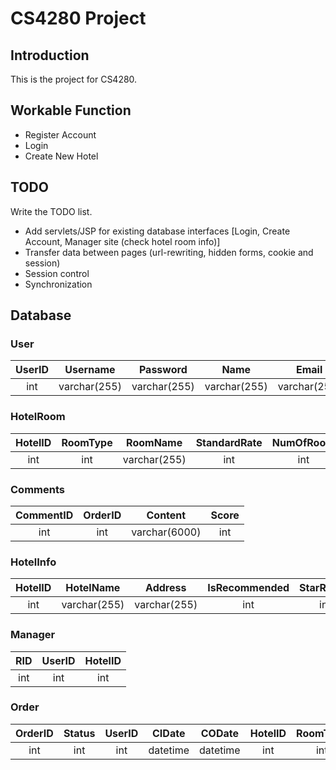 # CS4280 Project
## Introduction
This is the project for CS4280.

## Workable Function
- Register Account
- Login
- Create New Hotel

## TODO
Write the TODO list.
- Add servlets/JSP for existing database interfaces [Login, Create Account, Manager site (check hotel room info)]
- Transfer data between pages (url-rewriting, hidden forms, cookie and session)
- Session control
- Synchronization

## Database

### User

|UserID|Username|Password|Name|Email|Tel|IsSubscribed|UserType|
|:----:|:------:|:------:|:--:|:---:|:-:|:----------:|:------:|
|int|varchar(255)|varchar(255)|varchar(255)|varchar(255)|varchar(255)|int|int|

### HotelRoom

|HotelID|RoomType|RoomName|StandardRate|NumOfRoom|RoomSize|
|:-----:|:------:|:------:|:----------:|:-------:|:------:|
|int|int|varchar(255)|int|int|int|

### Comments

|CommentID|OrderID|Content|Score|
|:-------:|:-----:|:-----:|:---:|
|int|int|varchar(6000)|int|

### HotelInfo

|HotelID|HotelName|Address|IsRecommended|StarRating|Label|
|:-----:|:-------:|:-----:|:-----------:|:--------:|:---:|
|int|varchar(255)|varchar(255)|int|int|varchar(255)|


### Manager

|RID|UserID|HotelID|
|:-:|:----:|:-----:|
|int|int|int|

### Order

|OrderID|Status|UserID|CIDate|CODate|HotelID|RoomType|NumOfRoom|
|:-----:|:----:|:----:|:----:|:----:|:-----:|:------:|:-------:|
|int|int|int|datetime|datetime|int|int|int|
